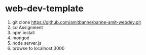 # web-dev-template

1. git clone https://github.com/amitbanne/banne-amit-webdev.git
2. cd Assignment
3. npm install
4. mongod
5. node server.js
6. browse to localhost:3000
